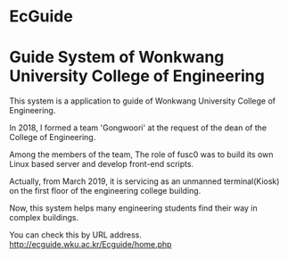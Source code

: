 # EcGuide
# Guide System of Wonkwang University College of Engineering

This system is a application to guide of Wonkwang University College of Engineering.

In 2018, I formed a team 'Gongwoori' at the request of the dean of the College of Engineering. 

Among the members of the team, The role of fusc0 was to build its own Linux based server and develop front-end scripts.

Actually, from March 2019, it is servicing as an unmanned terminal(Kiosk) on the first floor of the engineering college building.

Now, this system helps many engineering students find their way in complex buildings.

You can check this by URL address.
http://ecguide.wku.ac.kr/Ecguide/home.php
